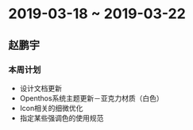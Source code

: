 # 2019-03-18 ~ 2019-03-22
## 赵鹏宇
### 本周计划
 * 设计文档更新
 * Openthos系统主题更新－亚克力材质（白色）
 * Icon相关的细微优化
 * 指定某些强调色的使用规范

